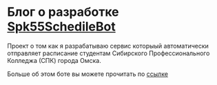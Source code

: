 # Блог о разработке [Spk55SchedileBot](https://t.me/spk55ScheduleBot)

Проект о том как я разрабатываю сервис которыый автоматически отправляет расписание студентам Сибирского Профессионального
Колледжа (СПК) города Омска.

Больше об этом боте вы можете прочитать по [ссылке](https://latushko1.github.io/spkschedule-blog/)